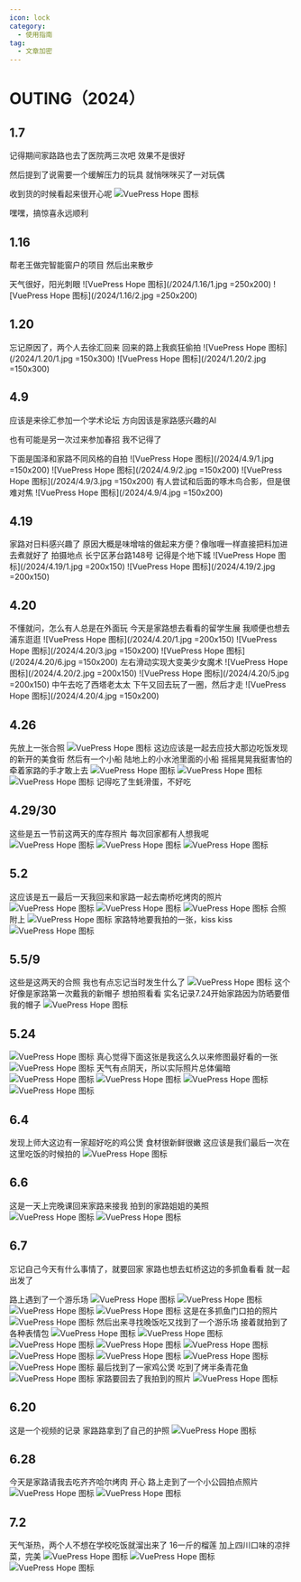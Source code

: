 ```yaml
---
icon: lock
category:
  - 使用指南
tag:
  - 文章加密
---
```


# OUTING（2024）

## 1.7
记得期间家路路也去了医院两三次吧
效果不是很好

然后提到了说需要一个缓解压力的玩具
就悄咪咪买了一对玩偶

收到货的时候看起来很开心呢
![VuePress Hope 图标](2024/1.7/1.jpg)

嘿嘿，搞惊喜永远顺利

## 1.16
帮老王做完智能窗户的项目
然后出来散步

天气很好，阳光刺眼
![VuePress Hope 图标](/2024/1.16/1.jpg  =250x200)
![VuePress Hope 图标](/2024/1.16/2.jpg  =250x200)

## 1.20
忘记原因了，两个人去徐汇回来
回来的路上我疯狂偷拍
![VuePress Hope 图标](/2024/1.20/1.jpg  =150x300)
![VuePress Hope 图标](/2024/1.20/2.jpg  =150x300)

## 4.9
应该是来徐汇参加一个学术论坛
方向因该是家路感兴趣的AI

也有可能是另一次过来参加春招
我不记得了

下面是国泽和家路不同风格的自拍
![VuePress Hope 图标](/2024/4.9/1.jpg  =150x200)
![VuePress Hope 图标](/2024/4.9/2.jpg  =150x200)
![VuePress Hope 图标](/2024/4.9/3.jpg  =150x200)
有人尝试和后面的啄木鸟合影，但是很难对焦
![VuePress Hope 图标](/2024/4.9/4.jpg  =150x200)

## 4.19
家路对日料感兴趣了
原因大概是味增啥的做起来方便？像咖喱一样直接把料加进去煮就好了
拍摄地点 长宁区茅台路148号
记得是个地下城
![VuePress Hope 图标](/2024/4.19/1.jpg  =200x150)
![VuePress Hope 图标](/2024/4.19/2.jpg  =200x150)

## 4.20
不懂就问，怎么有人总是在外面玩
今天是家路想去看看的留学生展
我顺便也想去浦东逛逛
![VuePress Hope 图标](/2024/4.20/1.jpg  =200x150)
![VuePress Hope 图标](/2024/4.20/3.jpg  =150x200)
![VuePress Hope 图标](/2024/4.20/6.jpg  =150x200)
左右滑动实现大变美少女魔术
![VuePress Hope 图标](/2024/4.20/2.jpg  =200x150)
![VuePress Hope 图标](/2024/4.20/5.jpg  =200x150)
中午去吃了西塔老太太
下午又回去玩了一圈，然后才走
![VuePress Hope 图标](/2024/4.20/4.jpg  =150x200)


## 4.26
先放上一张合照
![VuePress Hope 图标](/2024/4.26/1.jpg)
这边应该是一起去应技大那边吃饭发现的新开的美食街
然后有一个小船
陆地上的小水池里面的小船
摇摇晃晃我挺害怕的
牵着家路的手才敢上去
![VuePress Hope 图标](/2024/4.26/2.jpg)
![VuePress Hope 图标](/2024/4.26/3.jpg)
![VuePress Hope 图标](/2024/4.26/4.jpg)
记得吃了生蚝滑蛋，不好吃

## 4.29/30
这些是五一节前这两天的库存照片
每次回家都有人想我呢
![VuePress Hope 图标](/2024/4.29/1.jpg)
![VuePress Hope 图标](/2024/4.29/2.jpg)
![VuePress Hope 图标](/2024/4.29/3.jpg)

## 5.2
这应该是五一最后一天我回来和家路一起去南桥吃烤肉的照片
![VuePress Hope 图标](/2024/5.2/2.jpg)
![VuePress Hope 图标](/2024/5.2/3.jpg)
![VuePress Hope 图标](/2024/5.2/4.jpg)
合照附上
![VuePress Hope 图标](/2024/5.2/5.jpg)
家路特地要我拍的一张，kiss kiss
![VuePress Hope 图标](/2024/5.2/1.jpg)

## 5.5/9
这些是这两天的合照
我也有点忘记当时发生什么了
![VuePress Hope 图标](/2024/5.5/1.jpg)
这个好像是家路第一次戴我的新帽子
想拍照看看
实名记录7.24开始家路因为防晒要借我的帽子
![VuePress Hope 图标](/2024/5.5/2.jpg)

## 5.24
![VuePress Hope 图标](/2024/5.24/1.jpg)
真心觉得下面这张是我这么久以来修图最好看的一张
![VuePress Hope 图标](/2024/5.24/2.jpg)
天气有点阴天，所以实际照片总体偏暗
![VuePress Hope 图标](/2024/5.24/3.jpg)
![VuePress Hope 图标](/2024/5.24/4.jpg)
![VuePress Hope 图标](/2024/5.24/5.jpg)
![VuePress Hope 图标](/2024/5.24/6.jpg)

## 6.4
发现上师大这边有一家超好吃的鸡公煲
食材很新鲜很嫩
这应该是我们最后一次在这里吃饭的时候拍的
![VuePress Hope 图标](/2024/6.4/1.jpg)

## 6.6
这是一天上完晚课回来家路来接我
拍到的家路姐姐的美照
![VuePress Hope 图标](/2024/6.6/1.jpg)
![VuePress Hope 图标](/2024/6.6/2.jpg)

## 6.7
忘记自己今天有什么事情了，就要回家
家路也想去虹桥这边的多抓鱼看看
就一起出发了

路上遇到了一个游乐场
![VuePress Hope 图标](/2024/6.7/1.jpg)
![VuePress Hope 图标](/2024/6.7/2.jpg)
![VuePress Hope 图标](/2024/6.7/3.jpg)
![VuePress Hope 图标](/2024/6.7/4.jpg)
这是在多抓鱼门口拍的照片
![VuePress Hope 图标](/2024/6.7/5.jpg)
然后出来寻找晚饭吃又找到了一个游乐场
接着就拍到了各种表情包
![VuePress Hope 图标](/2024/6.7/6.jpg)
![VuePress Hope 图标](/2024/6.7/7.jpg)
![VuePress Hope 图标](/2024/6.7/8.jpg)
![VuePress Hope 图标](/2024/6.7/9.jpg)
![VuePress Hope 图标](/2024/6.7/10.jpg)
![VuePress Hope 图标](/2024/6.7/11.jpg)
![VuePress Hope 图标](/2024/6.7/12.jpg)
![VuePress Hope 图标](/2024/6.7/13.jpg)
![VuePress Hope 图标](/2024/6.7/14.jpg)
最后找到了一家鸡公煲
吃到了烤半条青花鱼
![VuePress Hope 图标](/2024/6.7/15.jpg)
家路要回去了我拍到的照片
![VuePress Hope 图标](/2024/6.7/16.jpg)

## 6.20
这是一个视频的记录
家路路拿到了自己的护照
![VuePress Hope 图标](/2024/6.20/1.jpg)

## 6.28
今天是家路请我去吃齐齐哈尔烤肉
开心
路上走到了一个小公园拍点照片
![VuePress Hope 图标](/2024/6.28/1.jpg)
![VuePress Hope 图标](/2024/6.28/2.jpg)

## 7.2
天气渐热，两个人不想在学校吃饭就溜出来了
16一斤的榴莲
加上四川口味的凉拌菜，完美
![VuePress Hope 图标](/2024/7.2/1.jpg)
![VuePress Hope 图标](/2024/7.2/2.jpg)
![VuePress Hope 图标](/2024/7.2/3.jpg)
